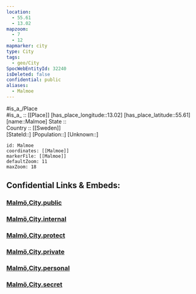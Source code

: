 ```yaml
---
location:
  - 55.61
  - 13.02
mapzoom:
  - 7
  - 12
mapmarker: city
type: City
tags:
  - geo/City
SpocWebEntityId: 32240
isDeleted: false
confidential: public
aliases:
  - Malmoe
---
```

#is_a_/Place  
#is_a_ :: [[Place]] 
[has_place_longitude::13.02] 
[has_place_latitude::55.61] 
[name::Malmoe] 
State ::  
Country :: [[Sweden]]  
[StateId::] 
[Population::] 
[Unknown::] 


```leaflet
id: Malmoe
coordinates: [[Malmoe]] 
markerFile: [[Malmoe]] 
defaultZoom: 11 
maxZoom: 18
```


## Confidential Links & Embeds: 

### [Malmö,City.public](/_public/\Earth\Continent\Europe\Europe~North\Sweden\Provinces~Sweden\Skåne\counties~Skåne\Malmö,CountyMalmö,City.public.md) 

### [Malmö,City.internal](/_internal/\Earth\Continent\Europe\Europe~North\Sweden\Provinces~Sweden\Skåne\counties~Skåne\Malmö,CountyMalmö,City.internal.md) 

### [Malmö,City.protect](/_protect/\Earth\Continent\Europe\Europe~North\Sweden\Provinces~Sweden\Skåne\counties~Skåne\Malmö,CountyMalmö,City.protect.md) 

### [Malmö,City.private](/_private/\Earth\Continent\Europe\Europe~North\Sweden\Provinces~Sweden\Skåne\counties~Skåne\Malmö,CountyMalmö,City.private.md) 

### [Malmö,City.personal](/_personal/\Earth\Continent\Europe\Europe~North\Sweden\Provinces~Sweden\Skåne\counties~Skåne\Malmö,CountyMalmö,City.personal.md) 

### [Malmö,City.secret](/_secret/\Earth\Continent\Europe\Europe~North\Sweden\Provinces~Sweden\Skåne\counties~Skåne\Malmö,CountyMalmö,City.secret.md)

